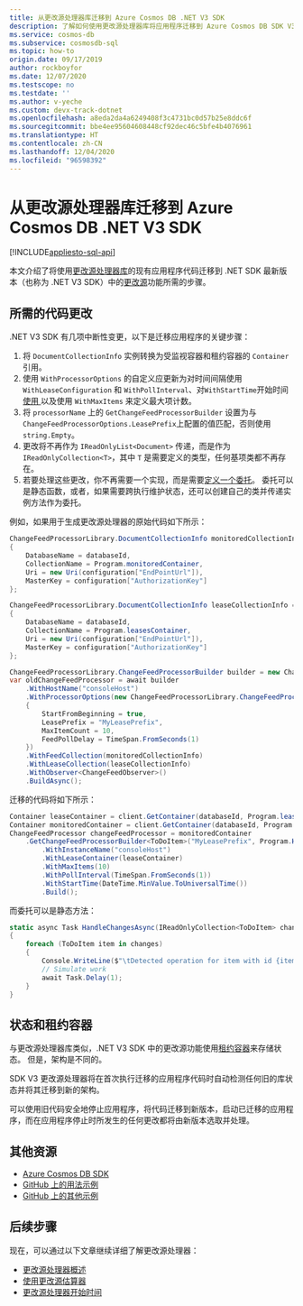 ```yaml
---
title: 从更改源处理器库迁移到 Azure Cosmos DB .NET V3 SDK
description: 了解如何使用更改源处理器库将应用程序迁移到 Azure Cosmos DB SDK V3
ms.service: cosmos-db
ms.subservice: cosmosdb-sql
ms.topic: how-to
origin.date: 09/17/2019
author: rockboyfor
ms.date: 12/07/2020
ms.testscope: no
ms.testdate: ''
ms.author: v-yeche
ms.custom: devx-track-dotnet
ms.openlocfilehash: a8eda2da4a6249408f3c4731bc0d57b25e8ddc6f
ms.sourcegitcommit: bbe4ee95604608448cf92dec46c5bfe4b4076961
ms.translationtype: HT
ms.contentlocale: zh-CN
ms.lasthandoff: 12/04/2020
ms.locfileid: "96598392"
---
```

# <a name="migrate-from-the-change-feed-processor-library-to-the-azure-cosmos-db-net-v3-sdk"></a>从更改源处理器库迁移到 Azure Cosmos DB .NET V3 SDK
[!INCLUDE[appliesto-sql-api](includes/appliesto-sql-api.md)]

本文介绍了将使用[更改源处理器库](https://github.com/Azure/azure-documentdb-changefeedprocessor-dotnet)的现有应用程序代码迁移到 .NET SDK 最新版本（也称为 .NET V3 SDK）中的[更改源](change-feed.md)功能所需的步骤。

## <a name="required-code-changes"></a>所需的代码更改

.NET V3 SDK 有几项中断性变更，以下是迁移应用程序的关键步骤：

1. 将 `DocumentCollectionInfo` 实例转换为受监视容器和租约容器的 `Container` 引用。
1. 使用 `WithProcessorOptions` 的自定义应更新为对时间间隔使用 `WithLeaseConfiguration` 和 `WithPollInterval`、对`WithStartTime`开始时间[使用 ](./change-feed-processor.md#starting-time) 以及使用 `WithMaxItems` 来定义最大项计数。
1. 将 `processorName` 上的 `GetChangeFeedProcessorBuilder` 设置为与 `ChangeFeedProcessorOptions.LeasePrefix`上配置的值匹配，否则使用 `string.Empty`。
1. 更改将不再作为 `IReadOnlyList<Document>` 传递，而是作为 `IReadOnlyCollection<T>`，其中 `T` 是需要定义的类型，任何基项类都不再存在。
1. 若要处理这些更改，你不再需要一个实现，而是需要[定义一个委托](change-feed-processor.md#implementing-the-change-feed-processor)。 委托可以是静态函数，或者，如果需要跨执行维护状态，还可以创建自己的类并传递实例方法作为委托。

例如，如果用于生成更改源处理器的原始代码如下所示：

```csharp
ChangeFeedProcessorLibrary.DocumentCollectionInfo monitoredCollectionInfo = new ChangeFeedProcessorLibrary.DocumentCollectionInfo()
{
    DatabaseName = databaseId,
    CollectionName = Program.monitoredContainer,
    Uri = new Uri(configuration["EndPointUrl"]),
    MasterKey = configuration["AuthorizationKey"]
};

ChangeFeedProcessorLibrary.DocumentCollectionInfo leaseCollectionInfo = new ChangeFeedProcessorLibrary.DocumentCollectionInfo()
{
    DatabaseName = databaseId,
    CollectionName = Program.leasesContainer,
    Uri = new Uri(configuration["EndPointUrl"]),
    MasterKey = configuration["AuthorizationKey"]
};

ChangeFeedProcessorLibrary.ChangeFeedProcessorBuilder builder = new ChangeFeedProcessorLibrary.ChangeFeedProcessorBuilder();
var oldChangeFeedProcessor = await builder
    .WithHostName("consoleHost")
    .WithProcessorOptions(new ChangeFeedProcessorLibrary.ChangeFeedProcessorOptions
    {
        StartFromBeginning = true,
        LeasePrefix = "MyLeasePrefix",
        MaxItemCount = 10,
        FeedPollDelay = TimeSpan.FromSeconds(1)
    })
    .WithFeedCollection(monitoredCollectionInfo)
    .WithLeaseCollection(leaseCollectionInfo)
    .WithObserver<ChangeFeedObserver>()
    .BuildAsync();

```

迁移的代码将如下所示：

```csharp
Container leaseContainer = client.GetContainer(databaseId, Program.leasesContainer);
Container monitoredContainer = client.GetContainer(databaseId, Program.monitoredContainer);
ChangeFeedProcessor changeFeedProcessor = monitoredContainer
    .GetChangeFeedProcessorBuilder<ToDoItem>("MyLeasePrefix", Program.HandleChangesAsync)
        .WithInstanceName("consoleHost")
        .WithLeaseContainer(leaseContainer)
        .WithMaxItems(10)
        .WithPollInterval(TimeSpan.FromSeconds(1))
        .WithStartTime(DateTime.MinValue.ToUniversalTime())
        .Build();

```

而委托可以是静态方法：

```csharp
static async Task HandleChangesAsync(IReadOnlyCollection<ToDoItem> changes, CancellationToken cancellationToken)
{
    foreach (ToDoItem item in changes)
    {
        Console.WriteLine($"\tDetected operation for item with id {item.id}, created at {item.creationTime}.");
        // Simulate work
        await Task.Delay(1);
    }
}

```

## <a name="state-and-lease-container"></a>状态和租约容器

与更改源处理器库类似，.NET V3 SDK 中的更改源功能使用[租约容器](change-feed-processor.md#components-of-the-change-feed-processor)来存储状态。 但是，架构是不同的。

SDK V3 更改源处理器将在首次执行迁移的应用程序代码时自动检测任何旧的库状态并将其迁移到新的架构。 

可以使用旧代码安全地停止应用程序，将代码迁移到新版本，启动已迁移的应用程序，而在应用程序停止时所发生的任何更改都将由新版本选取并处理。

## <a name="additional-resources"></a>其他资源

* [Azure Cosmos DB SDK](sql-api-sdk-dotnet.md)
* [GitHub 上的用法示例](https://github.com/Azure/azure-cosmos-dotnet-v3/tree/master/Microsoft.Azure.Cosmos.Samples/Usage/ChangeFeed)
* [GitHub 上的其他示例](https://github.com/Azure-Samples/cosmos-dotnet-change-feed-processor)

## <a name="next-steps"></a>后续步骤

现在，可以通过以下文章继续详细了解更改源处理器：

* [更改源处理器概述](change-feed-processor.md)
* [使用更改源估算器](how-to-use-change-feed-estimator.md)
* [更改源处理器开始时间](./change-feed-processor.md#starting-time)

<!-- Update_Description: update meta properties, wording update, update link -->